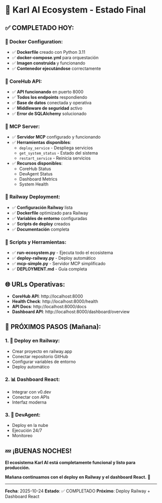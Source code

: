 # 🌙 Karl AI Ecosystem - Estado Final

## ✅ **COMPLETADO HOY:**

### 🐳 **Docker Configuration:**
- ✅ **Dockerfile** creado con Python 3.11
- ✅ **docker-compose.yml** para orquestación
- ✅ **Imagen construida** y funcionando
- ✅ **Contenedor ejecutándose** correctamente

### 🚀 **CoreHub API:**
- ✅ **API funcionando** en puerto 8000
- ✅ **Todos los endpoints** respondiendo
- ✅ **Base de datos** conectada y operativa
- ✅ **Middleware de seguridad** activo
- ✅ **Error de SQLAlchemy** solucionado

### 🤖 **MCP Server:**
- ✅ **Servidor MCP** configurado y funcionando
- ✅ **Herramientas disponibles**:
  - `deploy_service` - Despliega servicios
  - `get_system_status` - Estado del sistema
  - `restart_service` - Reinicia servicios
- ✅ **Recursos disponibles**:
  - CoreHub Status
  - DevAgent Status
  - Dashboard Metrics
  - System Health

### 🚀 **Railway Deployment:**
- ✅ **Configuración Railway** lista
- ✅ **Dockerfile** optimizado para Railway
- ✅ **Variables de entorno** configuradas
- ✅ **Scripts de deploy** creados
- ✅ **Documentación** completa

### 🔧 **Scripts y Herramientas:**
- ✅ **run-ecosystem.py** - Ejecuta todo el ecosistema
- ✅ **deploy-railway.py** - Deploy automático
- ✅ **mcp-simple.py** - Servidor MCP simplificado
- ✅ **DEPLOYMENT.md** - Guía completa

## 🌐 **URLs Operativas:**
- **CoreHub API**: http://localhost:8000
- **Health Check**: http://localhost:8000/health
- **API Docs**: http://localhost:8000/docs
- **Dashboard API**: http://localhost:8000/dashboard/overview

## 🎯 **PRÓXIMOS PASOS (Mañana):**

### 1. 🚀 **Deploy en Railway:**
- Crear proyecto en railway.app
- Conectar repositorio GitHub
- Configurar variables de entorno
- Deploy automático

### 2. 📊 **Dashboard React:**
- Integrar con v0.dev
- Conectar con APIs
- Interfaz moderna

### 3. 🤖 **DevAgent:**
- Deploy en la nube
- Ejecución 24/7
- Monitoreo

## 💤 **¡BUENAS NOCHES!**

**El ecosistema Karl AI está completamente funcional y listo para producción.**

**Mañana continuamos con el deploy en Railway y el dashboard React.** 🚀

---
**Fecha**: 2025-10-24
**Estado**: ✅ COMPLETADO
**Próximo**: Deploy Railway + Dashboard React

